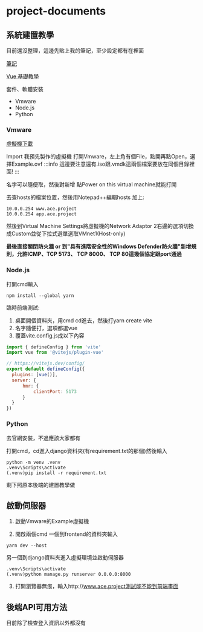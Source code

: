 # project-documents

## 系統建置教學
目前還沒整理，這邊先貼上我的筆記，至少設定都有在裡面

[筆記](https://hackmd.io/@m7FAYRfQTyesN05dgdeZEQ/r1LPP44ic)

[Vue 基礎教學](https://hackmd.io/@m7FAYRfQTyesN05dgdeZEQ/rylrDdI65)

套件、軟體安裝
- Vmware 
- Node.js
- Python

### Vmware

[虛擬機下載](https://drive.google.com/drive/folders/1LBmr6xDJ-u_DqRpzv2hRH0HRg9yyY5lx?usp=sharing)

Import 我預先製作的虛擬機
打開Vmware，左上角有個File，點開再點Open，選擇Example.ovf
:::info
這邊要注意還有.iso跟.vmdk這兩個檔案要放在同個目錄裡面!
:::

名字可以隨便取，然後對新增
點Power on this virtual machine就能打開

去查hosts的檔案位置，然後用Notepad++編輯hosts
加上:
```
10.0.0.254 www.ace.project
10.0.0.254 app.ace.project
```
然後到Virtual Machine Settings將虛擬機的Network Adaptor 2右邊的選項切換成Custom並從下拉式選單選取VMnet1(Host-only)

**最後直接關閉防火牆 or 到"具有進階安全性的Windows Defender防火牆"新增規則，允許ICMP、TCP 5173、 TCP 8000、 TCP 80這幾個協定跟port通過**


### Node.js
打開cmd輸入
```
npm install --global yarn
```

臨時前端測試:
1. 桌面開個資料夾，用cmd cd進去，然後打yarn create vite
2. 名字隨便打，選項都選vue
3. 覆蓋vite.config.js成以下內容
```javascript
import { defineConfig } from 'vite'
import vue from '@vitejs/plugin-vue'

// https://vitejs.dev/config/
export default defineConfig({
  plugins: [vue()],
  server: {
	  hmr: {
		  clientPort: 5173
	  }
  }
})
```


### Python
去官網安裝，不過應該大家都有

打開cmd，cd進入django資料夾(有requirement.txt的那個)然後輸入
```
python -m venv .venv
.venv\Scripts\activate
(.venv)pip install -r requirement.txt
```

剩下照原本後端的建置教學做

## 啟動伺服器

1. 啟動Vmware的Example虛擬機

2. 開啟兩個cmd
一個到frontend的資料夾輸入
```
yarn dev --host
```
另一個到django資料夾進入虛擬環境並啟動伺服器
```
.venv\Scripts\activate
(.venv)python manage.py runserver 0.0.0.0:8000
```

3. 打開瀏覽器無痕，輸入http://www.ace.project測試能不能到前端畫面


## 後端API可用方法
目前除了檢查登入資訊以外都沒有
 